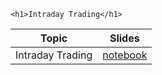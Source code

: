 
~~~
<h1>Intraday Trading</h1>
~~~

Topic | Slides
:-----: | :--------:
Intraday Trading    | [notebook](../lecture16_noSol_pluto)
<!--  -->

